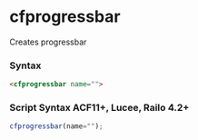 # cfprogressbar

Creates progressbar

### Syntax

```html
<cfprogressbar name="">
```

### Script Syntax ACF11+, Lucee, Railo 4.2+

```javascript
cfprogressbar(name="");
```
